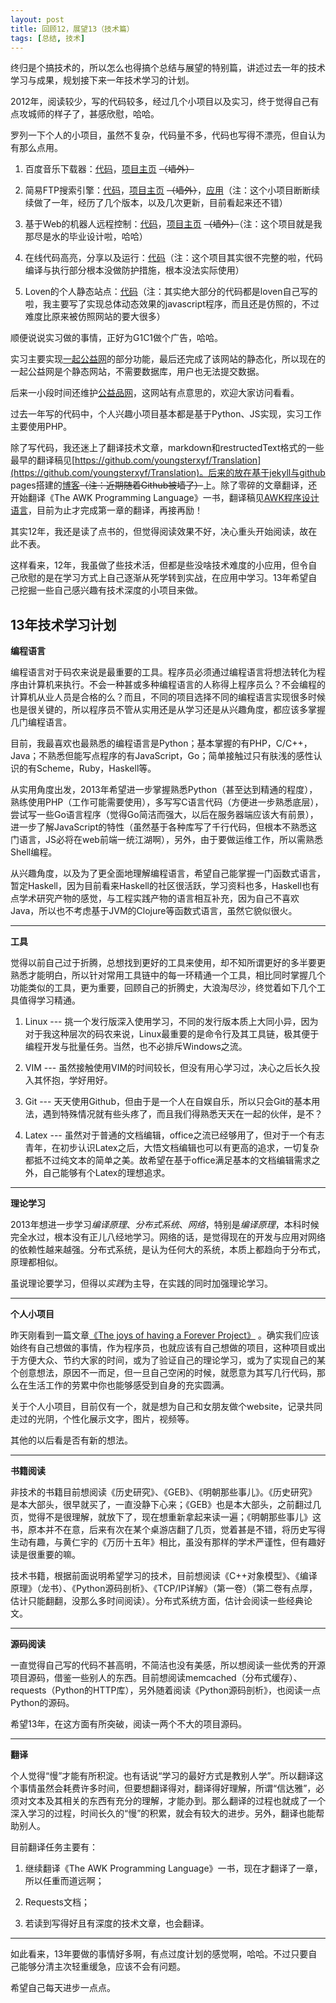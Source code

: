 ```yaml
---
layout: post
title: 回顾12，展望13（技术篇）
tags: [总结, 技术]
---
```


终归是个搞技术的，所以怎么也得搞个总结与展望的特别篇，讲述过去一年的技术学习与成果，规划接下来一年技术学习的计划。

2012年，阅读较少，写的代码较多，经过几个小项目以及实习，终于觉得自己有点攻城师的样子了，甚感欣慰，哈哈。

罗列一下个人的小项目，虽然不复杂，代码量不多，代码也写得不漂亮，但自认为有那么点用。

1. 百度音乐下载器：[代码](https://github.com/youngsterxyf/Baidu_Music_Downloader)，[项目主页](http://youngsterxyf.github.com/Baidu_Music_Downloader/) <s>（墙外）</s>

2. 简易FTP搜索引擎：[代码](https://github.com/youngsterxyf/simpleFTPsearch)，[项目主页](http://youngsterxyf.github.com/simpleFTPsearch/) <s>（墙外）</s>，[应用](http://202.120.40.101/services/ftpsearch/)（注：这个小项目断断续续做了一年，经历了几个版本，以及几次更新，目前看起来还不错）

3. 基于Web的机器人远程控制：[代码](https://github.com/youngsterxyf/WebBasedRobot)，[项目主页](http://youngsterxyf.github.com/WebBasedRobot/) <s>（墙外）</s>（注：这个项目就是我那尽是水的毕业设计啦，哈哈）

4. 在线代码高亮，分享以及运行：[代码](https://github.com/youngsterxyf/colorfulCode)（注：这个项目其实很不完整的啦，代码编译与执行部分根本没做防护措施，根本没法实际使用）

5. Loven的个人静态站点：[代码](https://github.com/Loven-Project/lovenworks)（注：其实绝大部分的代码都是loven自己写的啦，我主要写了实现总体动态效果的javascript程序，而且还是仿照的，不过难度比原来被仿照网站的要大很多）

顺便说说实习做的事情，正好为G1C1做个广告，哈哈。

实习主要实现[一起公益网](http://www.17gong1.com/)的部分功能，最后还完成了该网站的静态化，所以现在的一起公益网是个静态网站，不需要数据库，用户也无法提交数据。

后来一小段时间还维护[公益品网](http://gong1pin.com/)，这网站有点意思的，欢迎大家访问看看。

过去一年写的代码中，个人兴趣小项目基本都是基于Python、JS实现，实习工作主要使用PHP。

除了写代码，我还迷上了翻译技术文章，markdown和restructedText格式的一些最早的翻译稿见[https://github.com/youngsterxyf/Translation](https://github.com/youngsterxyf/Translation)。后来的放在基于jekyll与github
pages搭建的[博客](http://youngsterxyf.github.com)<s>（注：近期随着Github被墙了）</s>上。除了零碎的文章翻译，还开始翻译《The
AWK Programming
Language》一书，翻译稿见[AWK程序设计语言](https://awk.readthedocs.org/en/latest/)，目前为止才完成第一章的翻译，再接再励！

其实12年，我还是读了点书的，但觉得阅读效果不好，决心重头开始阅读，故在此不表。

这样看来，12年，我虽做了些技术活，但都是些没啥技术难度的小应用，但令自己欣慰的是在学习方式上自己逐渐从死学转到实战，在应用中学习。13年希望自己挖掘一些自己感兴趣有技术深度的小项目来做。

## 13年技术学习计划

**编程语言**

编程语言对于码农来说是最重要的工具。程序员必须通过编程语言将想法转化为程序由计算机来执行。不会一种甚或多种编程语言的人称得上程序员么？不会编程的计算机从业人员是合格的么？而且，不同的项目选择不同的编程语言实现很多时候也是很关键的，所以程序员不管从实用还是从学习还是从兴趣角度，都应该多掌握几门编程语言。

目前，我最喜欢也最熟悉的编程语言是Python；基本掌握的有PHP，C/C++，Java；不熟悉但能写点程序的有JavaScript，Go；简单接触过只有肤浅的感性认识的有Scheme，Ruby，Haskell等。

从实用角度出发，2013年希望进一步掌握熟悉Python（甚至达到精通的程度），熟练使用PHP（工作可能需要使用），多写写C语言代码（方便进一步熟悉底层），尝试写一些Go语言程序（觉得Go简洁而强大，以后在服务器端应该大有前景），进一步了解JavaScript的特性（虽然基于各种库写了千行代码，但根本不熟悉这门语言，JS必将在web前端一统江湖啊），另外，由于要做运维工作，所以需熟悉Shell编程。

从兴趣角度，以及为了更全面地理解编程语言，希望自己能掌握一门函数式语言，暂定Haskell，因为目前看来Haskell的社区很活跃，学习资料也多，Haskell也有点学术研究产物的感觉，与工程实践产物的语言相互补充，因为自己不喜欢Java，所以也不考虑基于JVM的Clojure等函数式语言，虽然它貌似很火。

---

**工具**

觉得以前自己过于折腾，总想找到更好的工具来使用，却不知所谓更好的多半要更熟悉才能明白，所以针对常用工具链中的每一环精通一个工具，相比同时掌握几个功能类似的工具，更为重要，回顾自己的折腾史，大浪淘尽沙，终觉着如下几个工具值得学习精通。

1. Linux ---
挑一个发行版深入使用学习，不同的发行版本质上大同小异，因为对于我这种层次的码农来说，Linux最重要的是命令行及其工具链，极其便于编程开发与批量任务。当然，也不必排斥Windows之流。

2. VIM ---
虽然接触使用VIM的时间较长，但没有用心学习过，决心之后长久投入其怀抱，学好用好。

3. Git ---
天天使用Github，但由于是一个人在自娱自乐，所以只会Git的基本用法，遇到特殊情况就有些头疼了，而且我们得熟悉天天在一起的伙伴，是不？

4. Latex ---
虽然对于普通的文档编辑，office之流已经够用了，但对于一个有志青年，在初步认识Latex之后，大悟文档编辑也可以有更高的追求，一切复杂都抵不过纯文本的简单之美。故希望在基于office满足基本的文档编辑需求之外，自己能够有个Latex的理想追求。

---

**理论学习**

2013年想进一步学习*编译原理*、*分布式系统*、*网络*，特别是*编译原理*，本科时候完全水过，根本没有正儿八经地学习。网络的话，是觉得现在的开发与应用对网络的依赖性越来越强。分布式系统，是认为任何大的系统，本质上都趋向于分布式，原理都相似。

虽说理论要学习，但得以*实践*为主导，在实践的同时加强理论学习。

---

**个人小项目**

昨天刚看到一篇文章[《The joys of having a Forever
Project》](http://www.dev.gd/20130122-the-joys-of-having-a-forever-project.html)
。确实我们应该始终有自己想做的事情，作为程序员，也就应该有自己想做的项目，这种项目或出于方便大众、节约大家的时间，或为了验证自己的理论学习，或为了实现自己的某个创意想法，原因不一而足，但一旦自己空闲的时候，就愿意为其写几行代码，那么在生活工作的劳累中你也能够感受到自身的充实圆满。

关于个人小项目，目前仅有一个，就是想为自己和女朋友做个website，记录共同走过的光阴，个性化展示文字，图片，视频等。

其他的以后看是否有新的想法。

---

**书籍阅读**

非技术的书籍目前想阅读《历史研究》、《GEB》、《明朝那些事儿》。《历史研究》是本大部头，很早就买了，一直没静下心来；《GEB》也是本大部头，之前翻过几页，觉得不是很理解，就放下了，现在想重新拿起来读一遍；《明朝那些事儿》这书，原本并不在意，后来有次在某个桌游店翻了几页，觉着甚是不错，将历史写得生动有趣，与黄仁宇的《万历十五年》相比，虽没有那样的学术严谨性，但有趣好读是很重要的嘛。

技术书籍，根据前面说明希望学习的技术，目前想阅读《C++对象模型》、《编译原理》（龙书）、《Python源码剖析》、《TCP/IP详解》（第一卷）（第二卷有点厚，估计只能翻翻，没那么多时间阅读）。分布式系统方面，估计会阅读一些经典论文。

---

**源码阅读**

一直觉得自己写的代码不甚高明，不简洁也没有美感，所以想阅读一些优秀的开源项目源码，借鉴一些别人的东西。目前想阅读memcached（分布式缓存）、requests（Python的HTTP库），另外随着阅读《Python源码剖析》，也阅读一点Python的源码。

希望13年，在这方面有所突破，阅读一两个不大的项目源码。

---

**翻译**

个人觉得“慢”才能有所积淀。也有话说“学习的最好方式是教别人学”。所以翻译这个事情虽然会耗费许多时间，但要想翻译得对，翻译得好理解，所谓“信达雅”，必须对文本及其相关的东西有充分的理解，才能办到。那么翻译的过程也就成了一个深入学习的过程，时间长久的“慢”的积累，就会有较大的进步。另外，翻译也能帮助别人。

目前翻译任务主要有：

1. 继续翻译《The AWK Programming Language》一书，现在才翻译了一章，所以任重而道远啊；

2. Requests文档；

3. 若读到写得好且有深度的技术文章，也会翻译。


---

如此看来，13年要做的事情好多啊，有点过度计划的感觉啊，哈哈。不过只要自己能够分清主次轻重缓急，应该不会有问题。

希望自己每天进步一点点。

